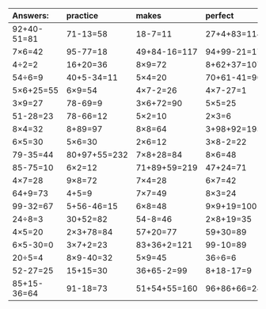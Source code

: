 | Answers: | practice | makes | perfect | ! |
| :--- | :--- | :--- | :--- | :--- |
| 92+40-51=81 | 71-13=58 | 18-7=11 | 27+4+83=114 | 8×6+84=132 | 
| 7×6=42 | 95-77=18 | 49+84-16=117 | 94+99-21=172 | 8×9-9=63 | 
| 4÷2=2 | 16+20=36 | 8×9=72 | 8+62+37=107 | 51-12=39 | 
| 54÷6=9 | 40+5-34=11 | 5×4=20 | 70+61-41=90 | 6×3=18 | 
| 5×6+25=55 | 6×9=54 | 4×7-2=26 | 4×7-27=1 | 6×4=24 | 
| 3×9=27 | 78-69=9 | 3×6+72=90 | 5×5=25 | 87-68=19 | 
| 51-28=23 | 78-66=12 | 5×2=10 | 2×3=6 | 3×5=15 | 
| 8×4=32 | 8+89=97 | 8×8=64 | 3+98+92=193 | 38+18=56 | 
| 6×5=30 | 5×6=30 | 2×6=12 | 3×8-2=22 | 16+32=48 | 
| 79-35=44 | 80+97+55=232 | 7×8+28=84 | 8×6=48 | 9×4-4=32 | 
| 85-75=10 | 6×2=12 | 71+89+59=219 | 47+24=71 | 96-39=57 | 
| 4×7=28 | 9×8=72 | 7×4=28 | 6×7=42 | 25+25=50 | 
| 64+9=73 | 4+5=9 | 7×7=49 | 8×3=24 | 3×6=18 | 
| 99-32=67 | 5+56-46=15 | 6×8=48 | 9×9+19=100 | 58+46+97=201 | 
| 24÷8=3 | 30+52=82 | 54-8=46 | 2×8+19=35 | 4×3-9=3 | 
| 4×5=20 | 2×3+78=84 | 57+20=77 | 59+30=89 | 5×1=5 | 
| 6×5-30=0 | 3×7+2=23 | 83+36+2=121 | 99-10=89 | 9×7=63 | 
| 20÷5=4 | 8×9-40=32 | 5×9=45 | 36÷6=6 | 89-10=79 | 
| 52-27=25 | 15+15=30 | 36+65-2=99 | 8+18-17=9 | 47-19=28 | 
| 85+15-36=64 | 91-18=73 | 51+54+55=160 | 96+86+66=248 | 3×2=6 | 
